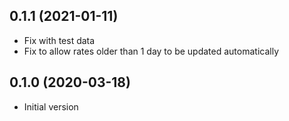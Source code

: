 ## 0.1.1 (2021-01-11)

- Fix with test data
- Fix to allow rates older than 1 day to be updated automatically

## 0.1.0 (2020-03-18)

- Initial version
